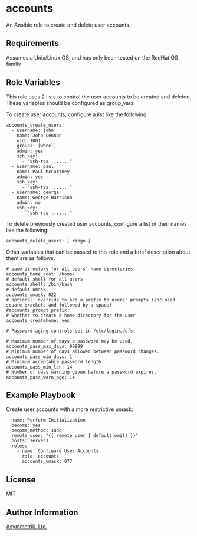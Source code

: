 accounts
========

An Ansible role to create and delete user accounts.

Requirements
------------

Assumes a Unix/Linux OS, and has only been tested on the RedHat OS family

Role Variables
--------------

This role uses 2 lists to control the user accounts to be created and deleted.
These variables should be configured as group_vars.

To create user accounts, configure a list like the following:

    accounts_create_users:
      - username: john
        name: John Lennon
        uid: 1001
        groups: [wheel]
        admin: yes
        ssh_key:
          - "ssh-rsa ......."
      - username: paul
        name: Paul McCartney
        admin: yes
        ssh_key:
          - "ssh-rsa ......."
      - username: george
        name: George Harrison
        admin: no
        ssh_key:
          - "ssh-rsa ......."

To delete previously created user accounts, configure a list of their names like the following:

    accounts_delete_users: [ ringo ]

Other variables that can be passed to this role and a brief description about
them are as follows.

    # base directory for all users' home directories
    accounts_home_root: /home/
    # default shell for all users
    accounts_shell: /bin/bash
    # default umask
    accounts_umask: 022
    # optional: override to add a prefix to users' prompts (enclosed square brackets and followed by a space)
    #accounts_prompt_prefix: 
    # whether to create a home directory for the user
    accounts_createhome: yes

    # Password aging controls set in /etc/login.defs:

    # Maximum number of days a password may be used.
    accounts_pass_max_days: 99999
    # Minimum number of days allowed between password changes.
    accounts_pass_min_days: 1
    # Minimum acceptable password length.
    accounts_pass_min_len: 14
    # Number of days warning given before a password expires.
    accounts_pass_warn_age: 14

Example Playbook
----------------

Create user accounts with a more restrictive umask:

    - name: Perform Initialization
      become: yes
      become_method: sudo
      remote_user: "{{ remote_user | default(omit) }}"
      hosts: servers
      roles:
        - name: Configure User Accounts
          role: accounts
          accounts_umask: 077

License
-------

MIT

Author Information
------------------

[Asymmetrik, Ltd.](https://www.asymmetrik.com/)
